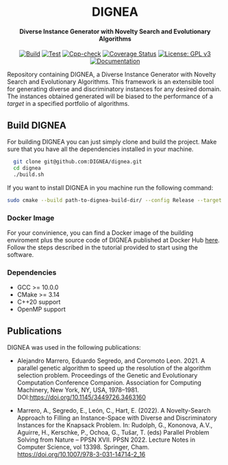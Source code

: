 <center>
  <h1>DIGNEA</h1>
  <h4>Diverse Instance Generator with Novelty Search and Evolutionary Algorithms</h4>
  
[![Build](https://github.com/DIGNEA/dignea/actions/workflows/cmake.yml/badge.svg)](https://github.com/DIGNEA/dignea/actions/workflows/cmake.yml/badge.svg)
[![Test](https://github.com/DIGNEA/dignea/actions/workflows/catch.yml/badge.svg)](https://github.com/DIGNEA/dignea/actions/workflows/catch.yml//badge.svg)
[![Cpp-check](https://github.com/DIGNEA/dignea/actions/workflows/cppcheck.yml/badge.svg)](https://github.com/DIGNEA/dignea/actions/workflows/cppcheck.yml//badge.svg)
[![Coverage Status](https://coveralls.io/repos/github/DIGNEA/dignea/badge.svg?branch=master)](https://coveralls.io/github/DIGNEA/dignea?branch=master)
[![License: GPL v3](https://img.shields.io/badge/License-GPLv3-blue.svg)](https://www.gnu.org/licenses/gpl-3.0)
[![Documentation](https://github.com/DIGNEA/dignea/actions/workflows/pages/pages-build-deployment/badge.svg)](https://github.com/DIGNEA/dignea/actions/workflows/pages/pages-build-deployment//badge.svg)
</center>



Repository containing DIGNEA, a Diverse Instance Generator with Novelty Search and Evolutionary Algorithms. This framework is an extensible tool for generating diverse and discriminatory instances for any desired domain. The instances obtained generated will be biased to the performance of a *target* in a specified portfolio of algorithms. 

## Build DIGNEA 

For building DIGNEA you can just simply clone and build the project. Make sure that you have all the dependencies installed in your machine.

```bash 
  git clone git@github.com:DIGNEA/dignea.git
  cd dignea
  ./build.sh
```

If you want to install DIGNEA in you machine run the following command:

```bash
sudo cmake --build path-to-dignea-build-dir/ --config Release --target install --
```

### Docker Image

For your convinience, you can find a Docker image of the building enviroment plus the source code of DIGNEA published at Docker Hub [here](https://hub.docker.com/r/dignea/dignea). Follow the steps described in the tutorial provided to start using the software.


### Dependencies

- GCC >= 10.0.0
- CMake >= 3.14
- C++20 support
- OpenMP support
    

## Publications

DIGNEA was used in the following publications:

* Alejandro Marrero, Eduardo Segredo, and Coromoto Leon. 2021. A parallel genetic algorithm to speed up the resolution of the algorithm selection problem. Proceedings of the Genetic and Evolutionary Computation Conference Companion. Association for Computing Machinery, New York, NY, USA, 1978–1981. DOI:https://doi.org/10.1145/3449726.3463160

* Marrero, A., Segredo, E., León, C., Hart, E. (2022). A Novelty-Search Approach to Filling an Instance-Space with Diverse and Discriminatory Instances for the Knapsack Problem. In: Rudolph, G., Kononova, A.V., Aguirre, H., Kerschke, P., Ochoa, G., Tušar, T. (eds) Parallel Problem Solving from Nature – PPSN XVII. PPSN 2022. Lecture Notes in Computer Science, vol 13398. Springer, Cham. https://doi.org/10.1007/978-3-031-14714-2_16


  
